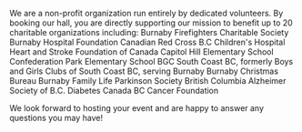 We are a non-profit organization run entirely by dedicated volunteers. By booking our hall, you are directly supporting our mission to benefit up to 20 charitable organizations including:
Burnaby Firefighters Charitable Society
Burnaby Hospital Foundation
Canadian Red Cross
B.C Children's Hospital
Heart and Stroke Foundation of Canada
Capitol Hill Elementary School
Confederation Park Elementary School
BGC South Coast BC, formerly Boys and Girls Clubs of South Coast BC, serving Burnaby
Burnaby Christmas Bureau
Burnaby Family Life
Parkinson Society British Columbia
Alzheimer Society of B.C.
Diabetes Canada
BC Cancer Foundation

We look forward to hosting your event and are happy to answer any questions you may have!